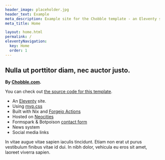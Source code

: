 ```yaml
---
header_image: placeholder.jpg
header_text: Example
meta_description: Example site for the Chobble template - an Eleventy site, built on Nix and hosted on Neocities
meta_title: Home

layout: home.html
permalink: /
eleventyNavigation:
  key: Home
  order: 1
---
```


## Nulla ut porttitor diam, nec auctor justo.

**By [Chobble.com](https://chobble.com).**

You can check out [the source code for this template](https://git.chobble.com/chobble/three-column-layout-site).

- An [Eleventy](https://git.chobble.com/chobble/three-column-layout-site/src/branch/main/.eleventy.js) site.
- Using [mvp.css](https://git.chobble.com/chobble/three-column-layout-site/src/branch/main/src/_scss/mvp.scss)
- Built with Nix and [Forgejo Actions](https://git.chobble.com/chobble/three-column-layout-site/src/branch/main/.forgejo/workflows/neocities.yaml)
- Hosted on [Neocities](https://neocities.org/site/chobble-example)
- Formspark & Botpoison [contact form](https://git.chobble.com/chobble/three-column-layout-site/src/branch/main/src/_includes/contact-form.html)
- News system
- Social media links

In vitae augue vitae sapien iaculis tincidunt. Etiam non erat ut purus vestibulum finibus vitae id dui. In nibh dolor, vehicula eu eros sit amet, laoreet viverra sapien.
